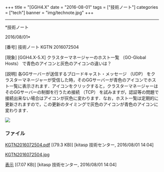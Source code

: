 ﻿+++
title = "[GGH4.X"
date = "2016-08-01"
tags = ["技術ノート"]
categories = ["tech"]
banner = "img/technote.jpg"
+++

-----------------------------------------------------------------------------------------------------------------------------

*技術ノート

2016/08/01*


[番号]
技術ノート KGTN 2016072504

[現象]
[GGH4.X-5.X] クラスターマネージャーのホスト一覧 （GO-Global Hosts）
で青色のアイコンと灰色のアイコンの違いは？

[説明]
各GGサーバーが送信するブロードキャスト・メッセージ （UDP）
をクラスターマネージャーが受信した時，そのGGサーバーが青色のアイコンでホスト一覧に表示されます．アイコンをクリックすると，クラスターマネージャーはそのGGサーバーの制御を行うため接続
（TCP）
を試みますが，認証等の問題で接続出来ない場合はアイコンが灰色に変わります．なお，ホスト一覧は定期的に更新されますので，この更新のタイミングで灰色のアイコンが青色のアイコンに変わります．

![](http://techreport.kitasp.net/attachments/download/2845/KGTN2016072504.jpg)


### ファイル

 
 


[KGTN2016072504.pdf](http://techreport.kitasp.net/attachments/download/2844/KGTN2016072504.pdf)
 [(79.3 KB)] [kitasp 技術センター, 2016/08/01
14:04]

[KGTN2016072504.jpg](http://techreport.kitasp.net/attachments/download/2845/KGTN2016072504.jpg)

[表示](http://techreport.kitasp.net/attachments/2845/KGTN2016072504.jpg "表示")
 [(7.07 KB)] [kitasp 技術センター, 2016/08/01
14:04]


 


 

